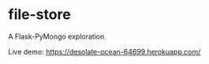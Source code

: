 # file-store

A Flask-PyMongo exploration. 

Live demo: https://desolate-ocean-64699.herokuapp.com/
